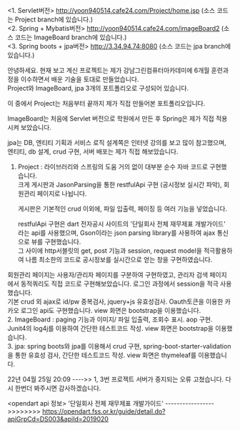 

<1. Servlet버전>
http://yoon940514.cafe24.com/Project/home.jsp (소스 코드는 Project branch에 있습니다.)  
<2. Spring + Mybatis버전>
http://yoon940514.cafe24.com/imageBoard2 (소스 코드는 ImageBoard branch에 있습니다.)  
<3. Spring boots + jpa버전>
http://3.34.94.74:8080 (소스 코드는 jpa branch에 있습니다.)

안녕하세요. 현재 보고 계신 프로젝트는 제가 강남그린컴퓨터아카데미에 6개월 훈련과정을 이수하면서 배운 기술을 토대로 만들었습니다.  
Project와 ImageBoard, jpa 3개의 포트폴리오로 구성되어 있습니다.

이 중에서 Project는 처음부터 끝까지 제가 직접 만들어본 포트폴리오입니다.  

ImageBoard는 처음에 Servlet 버전으로 학원에서 만든 후 Spring은 제가 직접 적용시켜 보았습니다.  

jpa는 DB, 엔티티 기획과 서비스 로직 설계쪽은 인터넷 강의를 보고 많이 참고했으며, 엔티티, db 설계, crud 구현, 서버 배포는 제가 직접 해보았습니다.

1. Project : 라이브러리와 스프링의 도움 거의 없이 대부분 순수 자바 코드로 구현했습니다.  
   크게 게시판과 JasonParsing을 통한 restfulApi 구현 (공시정보 실시간 파악), 회원관리 페이지로 나뉩니다.  
   
   게시판은 기본적인 crud 이외에, 파일 입출력, 페이징 등 여러 기능을 넣었습니다.  
   
   restfulApi 구현은 dart 전자공시 사이트의 '단일회사 전체 재무제표 개발가이드' 라는 api를 사용했으며, Gson이라는 json parsing library를 사용하여 ajax 통신으로 뷰를 구현했습니다.  
   그 사이에 http서블릿의 get, post 기능과 session, request model을 적극활용하여 나름 최소한의 코드로 공시정보를 실시간으로 얻는 창을 구현하였습니다.    
    
  회원관리 페이지는 사용자/관리자 페이지를 구분하여 구현하였고, 관리자 검색 페이지에서 동적쿼리도 직접 코드로 구현해보았습니다. 로그인 과정에서 session을 적극 사용했습니다.  
기본 crud 외 ajax로 id/pw 중복검사, jquery+js 유효성검사. Oauth토큰을 이용한 카카오 로그인 api도 구현했습니다. 
view 화면은 bootstrap을 이용했습니다.  
2. ImageBoard : paging 기능과 이미지/ 파일 입출력, 조회수 표시. aop 구현. Junit4의 log4j를 이용하여 간단한 테스트코드 작성. view 화면은 bootstrap을 이용했습니다.  
3. jpa: spring boots와 jpa를 이용해서 crud 구현, spring-boot-starter-validation을 통한 유효성 검사, 간단한 테스트코드 작성. view 화면은 thymeleaf를 이용했습니다.   

22년 04월 25일 20:09  ---->> 1, 3번 프로젝트 서버가 중지되는 오류 고쳤습니다. 다시 한번더 봐주시면 감사하겠습니다.  

<opendart api 정보>
'단일회사 전체 재무제표 개발가이드' ----------------->>>>>>>>   https://opendart.fss.or.kr/guide/detail.do?apiGrpCd=DS003&apiId=2019020 


